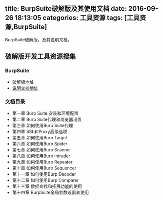 title: BurpSuite破解版及其使用文档
date: 2016-09-26 18:13:05
categories: 工具资源
tags: [工具资源,BurpSuite]
---

BurpSuite破解版，及其说明文档。

<!-- more -->


## 破解版开发工具资源搜集 ##

### BurpSuite ###

- [破解版地址](http://page74.ctfile.com/shared/folder_17864246_732c7a40/)
- [说明文档地址](http://page74.ctfile.com/shared/folder_17685272_dc9bbed4/)

### 文档目录 ###

- 第一章 Burp Suite 安装和环境配置
- 第二章 Burp Suite代理和浏览器设置
- 第三章 如何使用Burp Suite代理
- 第四章 SSL和Proxy高级选项
- 第五章 如何使用Burp Target
- 第六章 如何使用Burp Spider
- 第七章 如何使用Burp Scanner
- 第八章 如何使用Burp Intruder
- 第九章 如何使用Burp Repeater
- 第十章 如何使用Burp Sequencer
- 第十一章 如何使用Burp Decoder
- 第十二章 如何使用Burp Comparer
- 第十三章 数据查找和拓展功能的使用
- 第十四章 BurpSuite全局参数设置和使用


